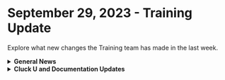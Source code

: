 # September 29, 2023 - Training Update

Explore what new changes the Training team has made in the last week.

<details>

<summary><strong>General News</strong></summary>

* Shoutouts to everyone who joined us in training this week! We appreciate your feedback as we continue to build out new training experiences. We'll be at it again next week with the same bat time, and same bat channels:
  * Mondays: Rewst 101 @ 12pm EST + Rewst 104 @ 1:15pm EST
  * Tuesdays: Rewst 102 @ 12pm EST + Rewst 105 @ 1:15pm EST
  * Wednesdays: Rewst 103 @ 12pm EST + Rewst 106 @ 1:15pm EST
  * Thursdays: ROC AMA @ 11am EST
* Join us in our new [Cluck-U Discord channel](https://discord.com/channels/936789089703845988/1121465945295167588) if you have any questions, comments, or concerns!

</details>

<details>

<summary><strong>Cluck U and Documentation Updates</strong></summary>

**Cluck University**

* Minor fixes to steps in Cluck U exercise steps based on feedback.
* Updated the [Hello World](../../../cluck-university/getting-started/rewst-overview/hello-world-workflow.md) exercise steps for clarity.

**Documentation**

* [Open Mic - September 22nd Video and Page Added](../../roc-open-mics/2023-roc-open-mics/september-22-2023-efficient-onboarding-custom-integrations-and-sql-magic.md)
* Shoutouts to Kevin Grube and Kelvin for contributing to the docs this week! For those who missed it, we're building out the ability to contribute to our docs, [starting with updates and fixes](broken-reference).&#x20;
* Updates and Fixes
  * Updated the URL note on the [Connectwise Pod Configuration](../../../documentation/integrations/psa/connectwise-manage/pod-configuration.md) page.
  * Added note about post-modification behavior note on [Best Practices for Microsoft Integrations](../../../documentation/integrations/cloud/microsoft-cloud-integration-bundle/authorization-best-practices.md)
  * Added Read-only information on the [How to Add or Remove Users](../../../documentation/user-management/how-to-add-and-remove-users.md) and [Roles](../../../documentation/user-management/roles.md) pages.
  * Updated the Bring Your Own Database script on the [Database Integration Setup](../../../documentation/integrations/database/database-integration-setup.md) page.

</details>
